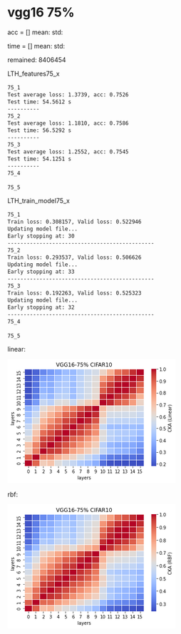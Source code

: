 # vgg16 75%
acc = [] mean: std:

time = [] mean: std:

remained: 8406454

LTH_features75_x
```
75_1
Test average loss: 1.3739, acc: 0.7526
Test time: 54.5612 s
----------
75_2
Test average loss: 1.1810, acc: 0.7586
Test time: 56.5292 s
----------
75_3
Test average loss: 1.2552, acc: 0.7545
Test time: 54.1251 s
----------
75_4

75_5

```

LTH_train_model75_x
```
75_1
Train loss: 0.308157, Valid loss: 0.522946
Updating model file...
Early stopping at: 30
----------------------------------------------
75_2
Train loss: 0.293537, Valid loss: 0.506626
Updating model file...
Early stopping at: 33
----------------------------------------------
75_3
Train loss: 0.192263, Valid loss: 0.525323
Updating model file...
Early stopping at: 32
----------------------------------------------
75_4

75_5

```

linear:

![lth75linear](lth75linear.png)

rbf:

![lth75rbf](lth75rbf.png)
